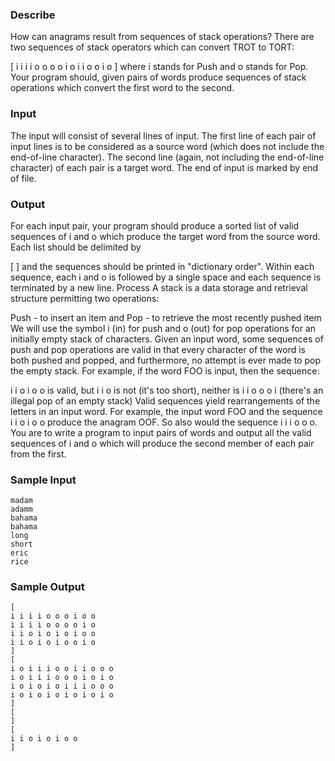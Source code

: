 ### Describe
How can anagrams result from sequences of stack operations? There are two sequences of stack operators which can convert TROT to TORT:

[
i i i i o o o o
i o i i o o i o
]
where i stands for Push and o stands for Pop. Your program should, given pairs of words produce sequences of stack operations which convert the first word to the second.

### Input
The input will consist of several lines of input. The first line of each pair of input lines is to be considered as a source word (which does not include the end-of-line character). The second line (again, not including the end-of-line character) of each pair is a target word. The end of input is marked by end of file.

### Output
For each input pair, your program should produce a sorted list of valid sequences of i and o which produce the target word from the source word. Each list should be delimited by

[
]
and the sequences should be printed in "dictionary order". Within each sequence, each i and o is followed by a single space and each sequence is terminated by a new line.
Process
A stack is a data storage and retrieval structure permitting two operations:

Push - to insert an item and
Pop - to retrieve the most recently pushed item
We will use the symbol i (in) for push and o (out) for pop operations for an initially empty stack of characters. Given an input word, some sequences of push and pop operations are valid in that every character of the word is both pushed and popped, and furthermore, no attempt is ever made to pop the empty stack. For example, if the word FOO is input, then the sequence:

i i o i o o	is valid, but
i i o	is not (it's too short), neither is
i i o o o i	(there's an illegal pop of an empty stack)
Valid sequences yield rearrangements of the letters in an input word. For example, the input word FOO and the sequence i i o i o o produce the anagram OOF. So also would the sequence i i i o o o. You are to write a program to input pairs of words and output all the valid sequences of i and o which will produce the second member of each pair from the first.

### Sample Input
```
madam
adamm
bahama
bahama
long
short
eric
rice
```
### Sample Output
```
[
i i i i o o o i o o 
i i i i o o o o i o 
i i o i o i o i o o 
i i o i o i o o i o 
]
[
i o i i i o o i i o o o 
i o i i i o o o i o i o 
i o i o i o i i i o o o 
i o i o i o i o i o i o 
]
[
]
[
i i o i o i o o 
]
```